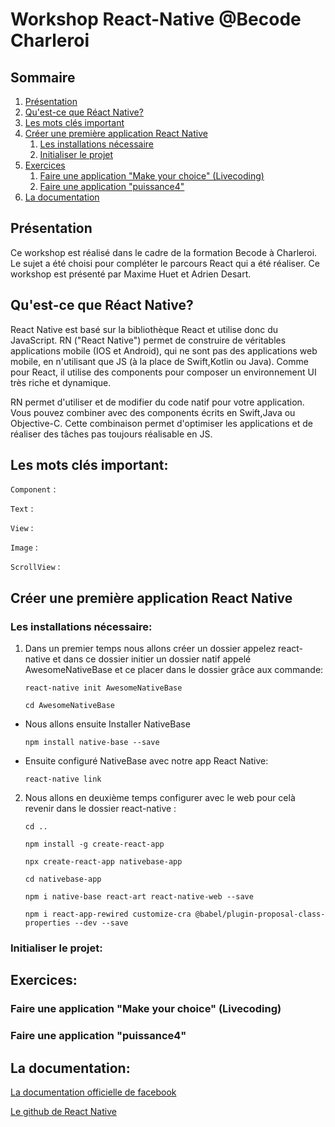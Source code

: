 # Workshop React-Native @Becode Charleroi

## Sommaire
1. [Présentation](#Présentation)
2. [Qu'est-ce que Réact Native?](#Qu'est-ce-que-Réact-Native?)
4. [Les mots clés important](#Les-mots-clés-important:)
5. [Créer une première application React Native](#Créer-une-première-application-React-Native)
    1. [Les installations nécessaire](#Les-installations-nécessaire:)
    2. [Initialiser le projet](#Initialiser-le-projet:)
6. [Exercices](#Exercices:)
    1. [Faire une application "Make your choice" (Livecoding)](#Faire-une-application-"Make-your-choice"-(Livecoding))
    2. [Faire une application "puissance4"](#Faire-une-application-"puissance4")
7. [La documentation](#La-documentation:)


## Présentation

Ce workshop est réalisé dans le cadre de la formation Becode à Charleroi. Le sujet a été choisi pour compléter le parcours React qui a été réaliser. Ce workshop est présenté par Maxime Huet et Adrien Desart. 

## Qu'est-ce que Réact Native?

React Native est basé sur la bibliothèque React et utilise donc du JavaScript. RN ("React Native") permet de construire de véritables applications mobile (IOS et Android), qui ne sont pas des applications web mobile, en n'utilisant que JS (à la place de Swift,Kotlin ou Java). Comme pour React, il utilise des components pour composer un environnement UI très riche et dynamique. 

RN permet d'utiliser et de modifier du code natif pour votre application. Vous pouvez combiner avec des components écrits en Swift,Java ou Objective-C. Cette combinaison permet d'optimiser les applications et de réaliser des tâches pas toujours réalisable en JS.

## Les mots clés important:

`Component` :

`Text` :

`View` :

`Image` :

`ScrollView` :

## Créer une première application React Native
### Les installations nécessaire:

1. Dans un premier temps nous allons créer un dossier appelez react-native et dans ce dossier initier un dossier natif appelé AwesomeNativeBase et ce placer dans le dossier grâce aux commande: 

	```react-native init AwesomeNativeBase```

	```cd AwesomeNativeBase```

- Nous allons ensuite Installer NativeBase

	```npm install native-base --save```

- Ensuite configuré NativeBase avec notre app React Native: 

	```react-native link```


2. Nous allons en deuxième temps configurer avec le web pour celà revenir dans le dossier react-native :

	```cd ..```

	```npm install -g create-react-app```

	```npx create-react-app nativebase-app```

	```cd nativebase-app```

	```npm i native-base react-art react-native-web --save```

	```npm i react-app-rewired customize-cra @babel/plugin-proposal-class-properties --dev --save```

### Initialiser le projet:



## Exercices:
### Faire une application "Make your choice" (Livecoding)
### Faire une application "puissance4"

## La documentation:

[La documentation officielle de facebook](https://facebook.github.io/react-native/)

[Le github de React Native](https://github.com/facebook/react-native)
